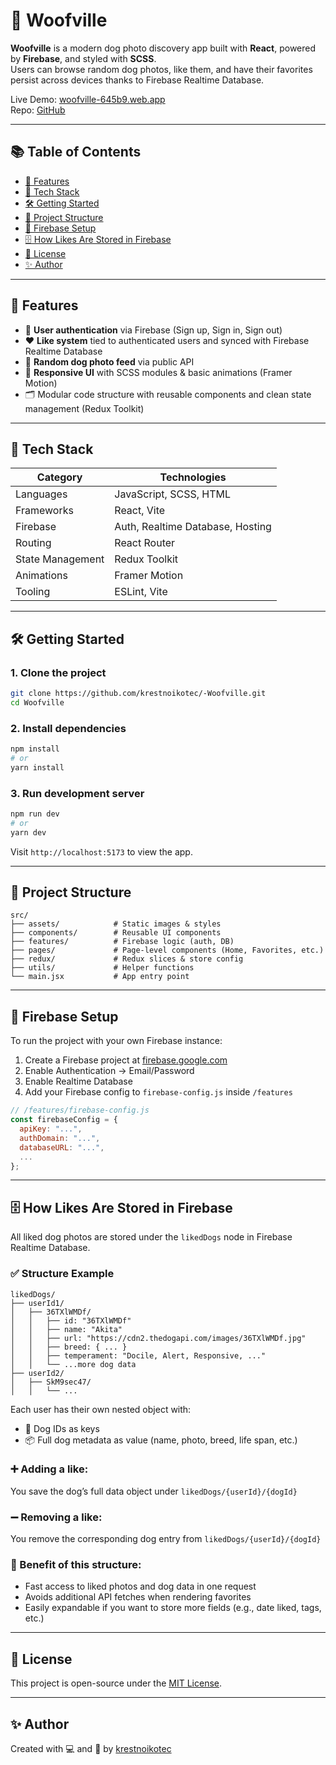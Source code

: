 # 🐶 Woofville

**Woofville** is a modern dog photo discovery app built with **React**, powered by **Firebase**, and styled with **SCSS**.  
Users can browse random dog photos, like them, and have their favorites persist across devices thanks to Firebase Realtime Database.

Live Demo: [woofville-645b9.web.app](https://woofville-645b9.web.app)  
Repo: [GitHub](https://github.com/krestnoikotec/-Woofville)

---

## 📚 Table of Contents

- [🚀 Features](#-features)
- [🧠 Tech Stack](#-tech-stack)
- [🛠️ Getting Started](#️-getting-started)
- [📁 Project Structure](#-project-structure)
- [🔗 Firebase Setup](#-firebase-setup)
- [🗄️ How Likes Are Stored in Firebase](#️-how-likes-are-stored-in-firebase)
- [📜 License](#-license)
- [✨ Author](#-author)

---

## 🚀 Features

- 🔐 **User authentication** via Firebase (Sign up, Sign in, Sign out)
- ❤️ **Like system** tied to authenticated users and synced with Firebase Realtime Database
- 🐾 **Random dog photo feed** via public API
- 📱 **Responsive UI** with SCSS modules & basic animations (Framer Motion)
- 🗂️ Modular code structure with reusable components and clean state management (Redux Toolkit)

---

## 🧠 Tech Stack

| Category         | Technologies                                 |
|------------------|----------------------------------------------|
| Languages        | JavaScript, SCSS, HTML                       |
| Frameworks       | React, Vite                                  |
| Firebase         | Auth, Realtime Database, Hosting             |
| Routing          | React Router                                 |
| State Management | Redux Toolkit                                |
| Animations       | Framer Motion                                |
| Tooling          | ESLint, Vite                                 |

---

## 🛠️ Getting Started

### 1. Clone the project
```bash
git clone https://github.com/krestnoikotec/-Woofville.git
cd Woofville
```

### 2. Install dependencies
```bash
npm install
# or
yarn install
```

### 3. Run development server
```bash
npm run dev
# or
yarn dev
```

Visit `http://localhost:5173` to view the app.

---

## 📁 Project Structure

```
src/
├── assets/            # Static images & styles
├── components/        # Reusable UI components
├── features/          # Firebase logic (auth, DB)
├── pages/             # Page-level components (Home, Favorites, etc.)
├── redux/             # Redux slices & store config
├── utils/             # Helper functions
└── main.jsx           # App entry point
```

---

## 🔗 Firebase Setup

To run the project with your own Firebase instance:

1. Create a Firebase project at [firebase.google.com](https://firebase.google.com/)
2. Enable Authentication → Email/Password
3. Enable Realtime Database
4. Add your Firebase config to `firebase-config.js` inside `/features`

```js
// /features/firebase-config.js
const firebaseConfig = {
  apiKey: "...",
  authDomain: "...",
  databaseURL: "...",
  ...
};
```

---

## 🗄️ How Likes Are Stored in Firebase

All liked dog photos are stored under the `likedDogs` node in Firebase Realtime Database.

### ✅ Structure Example

```
likedDogs/
├── userId1/
│   ├── 36TXlWMDf/
│   │   ├── id: "36TXlWMDf"
│   │   ├── name: "Akita"
│   │   ├── url: "https://cdn2.thedogapi.com/images/36TXlWMDf.jpg"
│   │   ├── breed: { ... }
│   │   ├── temperament: "Docile, Alert, Responsive, ..."
│   │   └── ...more dog data
├── userId2/
│   ├── SkM9sec47/
│   │   └── ...
```

Each user has their own nested object with:

- 🔑 Dog IDs as keys
- 📦 Full dog metadata as value (name, photo, breed, life span, etc.)

### ➕ Adding a like:
You save the dog’s full data object under `likedDogs/{userId}/{dogId}`

### ➖ Removing a like:
You remove the corresponding dog entry from `likedDogs/{userId}/{dogId}`

### 🧠 Benefit of this structure:

- Fast access to liked photos and dog data in one request
- Avoids additional API fetches when rendering favorites
- Easily expandable if you want to store more fields (e.g., date liked, tags, etc.)

---

## 📜 License

This project is open-source under the [MIT License](./LICENSE).

---

## ✨ Author

Created with 💻 and 🐶 by [krestnoikotec](https://github.com/krestnoikotec)

